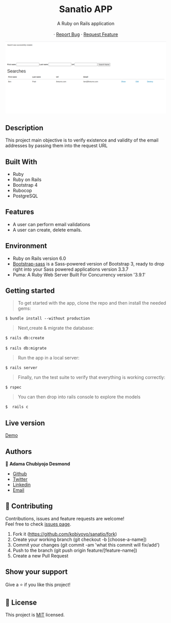 <br />
<p align="center">
  <h1 align="center"> Sanatio APP</h1>
 
  <p align="center">
    A Ruby on Rails application
    <br />
    <br />
    <a href=""></a>
    ·
    <a href="https://github.com/kobiyoyo/sanatio/issues">Report Bug</a>
    ·
    <a href="https://github.com/kobiyoyo/sanatio/issues">Request Feature</a>
  </p>
  <img src="app/assets/images/screenshot.png" alt="sanatio-project">
</p>


## Description
This project main objective is to verify existence and validity of the email addresses by passing them into the request URL


## Built With
- Ruby 
- Ruby on Rails
- Bootstrap 4
- Rubocop
- PostgreSQL

## Features
- A user can perform email validations
- A user can create, delete emails.



## Environment
- Ruby on Rails version 6.0
- [Bootstrap-sass](https://www.rubydoc.info/gems/bootstrap-sass/3.3.6) is a Sass-powered version of Bootstrap 3, ready to drop right into your Sass powered applications version 3.3.7
- Puma: A Ruby Web Server Built For Concurrency version '3.9.1'

## Getting started
> To get started with the app, clone the repo and then install the needed gems:

```
$ bundle install --without production
```

> Next,create & migrate the database:
```
$ rails db:create

$ rails db:migrate
```

> Run the app in a local server:

```
$ rails server
```
> Finally, run the test suite to verify that everything is working correctly:

```
$ rspec
```
> You can then drop into rails console to explore the models

```sh
$  rails c
```
## Live version

[Demo](https://stormy-ravine-81598.herokuapp.com/)

## Authors

👤 **Adama Chubiyojo Desmond**

-  [Github](https://github.com/kobiyoyo)
-  [Twitter](https://twitter.com/_kobiyoyo)
-  [Linkedin](https://www.linkedin.com/in/chubiyojo-adama/)
-  [Email](mailto:adamachubi@gmail.com)



## 🤝 Contributing

Contributions, issues and feature requests are welcome!<br />Feel free to check [issues page](https://github.com/kobiyoyo/sanatio/issues).

1. Fork it (https://github.com/kobiyoyo/sanatio/fork)
2. Create your working branch (git checkout -b [choose-a-name])
3. Commit your changes (git commit -am 'what this commit will fix/add')
4. Push to the branch (git push origin feature/[feature-name])
5. Create a new Pull Request

## Show your support

Give a ⭐️ if you like this project!


## 📝 License

This project is [MIT](./LICENSE) licensed.
